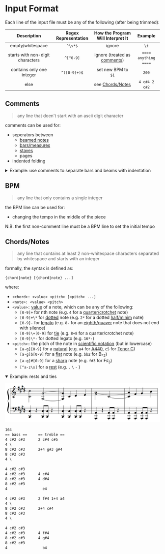 # Input Format
Each line of the input file must be any of the following (after being trimmed):

|           Description            | Regex Representation |     How the Program Will Interpret It     |       Example        |
| :------------------------------: | :------------------: | :---------------------------------------: | :------------------: |
|         empty/whitespace         |       `^\s*$`        |                  ignore                   |         `\t`         |
| starts with non-digit characters |      `^[^0-9]`       | ignore (treated as [comments](#comments)) | `==== anything ====` |
|    contains only one integer     |     `^([0-9]+)$`     |            set new BPM to `$1`            |        `200`         |
|               else               |                      |     see [Chords/Notes](#chordsnotes)      |    `4 c#4 2 c#2`     |


## Comments
> any line that doen't start with an ascii digit character

comments can be used for:

- seperators between 
    - [beamed notes](https://en.wikipedia.org/wiki/Beam_(music))
    - [bars/measures](https://en.wikipedia.org/wiki/Bar_(music))
    - [staves](https://en.wikipedia.org/wiki/Staff_(music))
    - pages
- indented folding

<details><summary>Example: use comments to separate bars and beams with indentation</summary>

![](../assets/comment.png)
```
==== BPM  =====
164
==== Bar 1 ====
    8 b2 f#4 b4
    8 f#5
    -----------
    8 e5
    8 f#5
    -----------
    8 d5
    8 a5
    -----------
    8 e5
    8 c#6
==== Bar 2 ====
    8 f#5
    8 d6
    -----------
    8 e5
    8 c#6
    -----------
    8 d5
    8 b5
    -----------
    8 c#5
    8 a5
==== Bar 3 ====
    8 f#4 b4 d5
    8 f#5
    -----------
    8 e5
    8 f#5
    -----------
    8 d5
    8 a5
    -----------
    8 c#6
    8 a5
==== Bar 4 ====
    8 d5
    8 f#5
    -----------
    8 c#5
    8 e5
    -----------
    8 b4
    8 d5
    -----------
    8 a4
    8 c#5
```
</details>

## BPM
> any line that only contains a single integer

the BPM line can be used for:

- changing the tempo in the middle of the piece

N.B. the first non-comment line must be a BPM line to set the initial tempo

## Chords/Notes
> any line that contains at least 2 non-whitespace characters separated by whitespace and starts with an integer

formally, the syntax is defined as:
```
{chord|note} [{chord|note} ...]
```
where:

- `<chord>: <value> <pitch> [<pitch> ...]`
- `<note>: <value> <pitch>`
- `<value>:`  [value](https://en.wikipedia.org/wiki/Note_value) of a note, which can be any of the following:
    - `[0-9]+` for nth note (e.g. `4` for a [quarter/crotchet](https://en.wikipedia.org/wiki/Quarter_note) note)
    - `[0-9]+\*` for [dotted](https://en.wikipedia.org/wiki/Dotted_note) note (e.g. `2*` for a dotted [half/minim](https://en.wikipedia.org/wiki/Half_note) note)
    - `[0-9]-` for [legato](https://en.wikipedia.org/wiki/Legato) (e.g. `8-` for an [eighth/quaver](https://en.wikipedia.org/wiki/Eighth_note) note that does not end with silence)
    - `[0-9]\+[0-9]` for [tie](https://en.wikipedia.org/wiki/Tie_(music)) (e.g. `8+8` for a quarter/crotchet note)
    - `[0-9]\*-` for dotted legato (e.g. `16*-`)
- `<pitch>:` the pitch of the note in [scientific notation](https://en.wikipedia.org/wiki/Scientific_pitch_notation) (but in lowercase)
    - `[a-g][0-9]` for a [natural](https://en.wikipedia.org/wiki/Natural_(music)) (e.g. `a4` for [A440](https://en.wikipedia.org/wiki/A440_(pitch_standard)), `c5` for [Tenor C](https://en.wikipedia.org/wiki/Tenor_C))
    - `[a-g]b[0-9]` for a [flat](https://en.wikipedia.org/wiki/Flat_(music)) note (e.g. `bb2` for B♭<sub>2</sub>)
    - `[a-g]#[0-9]` for a [sharp](https://en.wikipedia.org/wiki/Sharp_(music)) note (e.g. `f#3` for F♯<sub>3</sub>)
    - `[^a-z\s]` for a [rest](https://en.wikipedia.org/wiki/Rest_(music)) (e.g. `.` `\` `-` )

<!-- <details><summary></summary></details> -->

<details open><summary>Example: rests and ties</summary>

![](../assets/rest%26tie.png)
```
164
== bass ==     == treble ==
4 c#2 c#3      2 c#4 c#5
4 \
8 c#2 c#3      2+4 g#3 g#4
8 c#2 c#3
4 \

4 c#2 c#3
4 c#2 c#3      4 c#4
8 c#2 c#3      4 d#4
8 c#2 c#3
4                e4

4 c#2 c#3      2 f#4 1+4 a4
4 \
8 c#2 c#3      2+4 c#4
8 c#2 c#3
4 \

4 c#2 c#3
4 c#2 c#3      4 f#4
8 c#2 c#3      4 g#4
8 c#2 c#3
4                b4
```
</details>